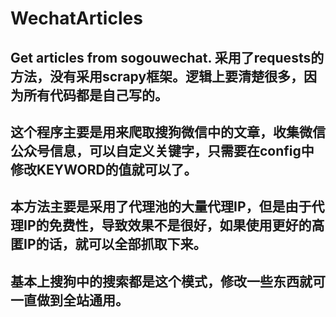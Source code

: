 # WechatArticles
Get articles from sogouwechat.
采用了requests的方法，没有采用scrapy框架。逻辑上要清楚很多，因为所有代码都是自己写的。
---
这个程序主要是用来爬取搜狗微信中的文章，收集微信公众号信息，可以自定义关键字，只需要在config中修改KEYWORD的值就可以了。
---
本方法主要是采用了代理池的大量代理IP，但是由于代理IP的免费性，导致效果不是很好，如果使用更好的高匿IP的话，就可以全部抓取下来。
---
基本上搜狗中的搜索都是这个模式，修改一些东西就可一直做到全站通用。
---
